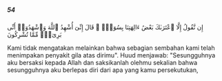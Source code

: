 ##### 54

<span class="ayah">إِن نَّقُولُ إِلَّا ٱعْتَرَىٰكَ بَعْضُ ءَالِهَتِنَا بِسُوٓءٍۢ ۗ قَالَ إِنِّىٓ أُشْهِدُ ٱللَّهَ وَٱشْهَدُوٓا۟ أَنِّى بَرِىٓءٌۭ مِّمَّا تُشْرِكُونَ</span>

<span class="ayah_translation">Kami tidak mengatakan melainkan bahwa sebagian sembahan kami telah menimpakan penyakit gila atas dirimu". Huud menjawab: "Sesungguhnya aku bersaksi kepada Allah dan saksikanlah olehmu sekalian bahwa sesungguhnya aku berlepas diri dari apa yang kamu persekutukan,</span>
